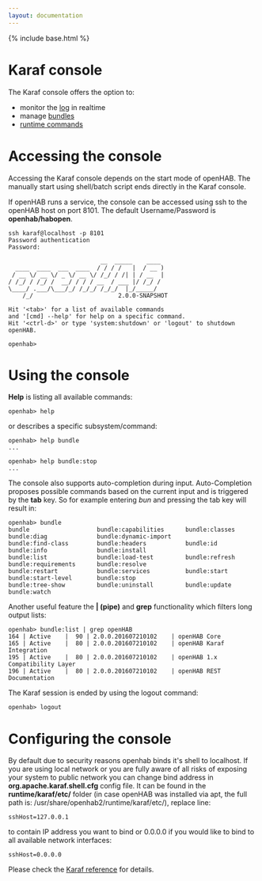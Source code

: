 ```yaml
---
layout: documentation
---
```


{% include base.html %}

# Karaf console

The Karaf console offers the option to:

* monitor the [log](logging.html#karaf-console) in realtime
* manage [bundles](bundles.html)
* [runtime commands](runtime.html)

# Accessing the console

Accessing the Karaf console depends on the start mode of openHAB. The manually start using shell/batch script ends directly in the Karaf console.

If openHAB runs a service, the console can be accessed using ssh to the openHAB host on port 8101. The default Username/Password is **openhab/habopen**.

```
ssh karaf@localhost -p 8101
Password authentication
Password:

                          __  _____    ____      
  ____  ____  ___  ____  / / / /   |  / __ )     
 / __ \/ __ \/ _ \/ __ \/ /_/ / /| | / __  |
/ /_/ / /_/ /  __/ / / / __  / ___ |/ /_/ /      
\____/ .___/\___/_/ /_/_/ /_/_/  |_/_____/     
    /_/                        2.0.0-SNAPSHOT

Hit '<tab>' for a list of available commands
and '[cmd] --help' for help on a specific command.
Hit '<ctrl-d>' or type 'system:shutdown' or 'logout' to shutdown openHAB.

openhab>
```

# Using the console

**Help** is listing all available commands:

```
openhab> help
```

or describes a specific subsystem/command:

```
openhab> help bundle
...

openhab> help bundle:stop
...
```

The console also supports auto-completion during input. Auto-Completion proposes possible commands based on the current input and is triggered by the **tab** key. So for example entering _bun_ and pressing the tab key will result in:

```  
openhab> bundle
bundle                   bundle:capabilities      bundle:classes           bundle:diag              bundle:dynamic-import    
bundle:find-class        bundle:headers           bundle:id                bundle:info              bundle:install           
bundle:list              bundle:load-test         bundle:refresh           bundle:requirements      bundle:resolve           
bundle:restart           bundle:services          bundle:start             bundle:start-level       bundle:stop              
bundle:tree-show         bundle:uninstall         bundle:update            bundle:watch      
```  

Another useful feature the **\| (pipe)** and **grep** functionality which filters long output lists:

```  
openhab> bundle:list | grep openHAB
164 | Active    |  90 | 2.0.0.201607210102    | openHAB Core
165 | Active    |  80 | 2.0.0.201607210102    | openHAB Karaf Integration
195 | Active    |  80 | 2.0.0.201607210102    | openHAB 1.x Compatibility Layer
196 | Active    |  80 | 2.0.0.201607210102    | openHAB REST Documentation
```

The Karaf session is ended by using the logout command:

```
openhab> logout
```

# Configuring the console

By default due to security reasons openhab binds it's shell to localhost. If you are using local network or you are fully aware of all risks of exposing your system to public network you can change bind address in **org.apache.karaf.shell.cfg** config file. It can be found in the **runtime/karaf/etc/** folder (in case openHAB was installed via apt, the full path is: /usr/share/openhab2/runtime/karaf/etc/), replace line:

```
sshHost=127.0.0.1
```
to contain IP address you want to bind or 0.0.0.0 if you would like to bind to all available network interfaces:

```
sshHost=0.0.0.0
```

Please check the [Karaf reference](http://karaf.apache.org/manual/latest/) for details.
